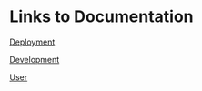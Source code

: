 # Links to Documentation
[Deployment](Dashboard/Deployment.md)

[Development](Dashboard/Development.md)

[User](Dashboard/User.md)

